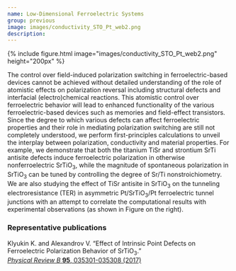 ```yaml
---
name: Low-Dimensional Ferroelectric Systems
group: previous
image: images/conductivity_STO_Pt_web2.png
description:
---
```


{%
  include figure.html
  image="images/conductivity_STO_Pt_web2.png"
  height="200px"
%}

The control over field-induced polarization switching in ferroelectric-based devices cannot be achieved without detailed understanding of the role of atomistic effects on polarization reversal including structural defects and interfacial (electro)chemical reactions. This atomistic control over ferroelectric behavior will lead to enhanced functionality of the various ferroelectric-based devices such as memories and field-effect transistors. Since the degree to which various defects can affect ferroelectric properties and their role in mediating polarization switching are still not completely understood, we perform first-principles calculations to unveil the interplay between polarization, conductivity and material properties. For example, we demonstrate that both the titanium TiSr and strontium SrTi antisite defects induce ferroelectric polarization in otherwise nonferroelectric SrTiO<sub>3</sub>, while the magnitude of spontaneous polarization in SrTiO<sub>3</sub> can be tuned by controlling the degree of Sr/Ti nonstroichiometry. We are also studying the effect of TiSr antisite in SrTiO<sub>3</sub> on the tunneling electroresistance (TER) in asymmetric Pt/SrTiO<sub>3</sub>/Pt ferroelectric tunnel junctions with an attempt to correlate the computational results with experimental observations (as shown in Figure on the right).

### Representative publications

Klyukin K. and Alexandrov V. “Effect of Intrinsic Point Defects on Ferroelectric Polarization Behavior of SrTiO<sub>3</sub>.”  
[_Physical Review B_ __95__, 035301-035308 (2017)](http://journals.aps.org/prb/abstract/10.1103/PhysRevB.95.035301)
